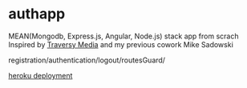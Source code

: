 # authapp

MEAN(Mongodb, Express.js, Angular, Node.js) stack app from scrach
Inspired by [Traversy Media](https://www.youtube.com/watch?v=uONz0lEWft0&list=PLillGF-RfqbZMNtaOXJQiDebNXjVapWPZ) and my previous cowork Mike Sadowski

registration/authentication/logout/routesGuard/

[heroku deployment](https://lit-shelf-77615.herokuapp.com/)
